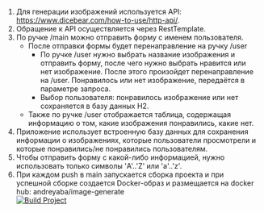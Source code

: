 1. Для генерации изображений используется API: https://www.dicebear.com/how-to-use/http-api/.
2. Обращение к API осуществляется через RestTemplate.
3. По ручке /main можно отправить форму с именем пользователя. 
	* После отправки формы будет перенаправление на ручку /user 
		* По ручке /user нужно выбрать название изображения и отправить форму, после чего нужно выбрать нравится или нет изображение. После этого произойдет перенаправление на /user. Понравилось или нет изображение, передаётся в параметре запроса. 
		* Выбор пользователя: понравилось изображение или нет сохраняется в базу данных H2. 
	* Также по ручке /user отображается таблица, содержащая информацию о том, какие изображения понравились, какие нет.    
4. Приложение использует встроенную базу данных для сохранения информации о изображениях, которые пользователи просмотрели и которые понравились/не понравились пользователям.
5. Чтобы отправить форму с какой-либо информацией, нужно использовать только символы 'A'..'Z' или 'a'..'z'.
6. При каждом push в main запускается сборка проекта и при успешной сборке создается Docker-образ и размещается на docker hub: andreyaba/image-generate  
[![Build Project](https://github.com/AndreyAbackumov/Mem-Generation-Project/actions/workflows/ci.yml/badge.svg)](https://github.com/AndreyAbackumov/Mem-Generation-Project/actions/workflows/ci.yml)
